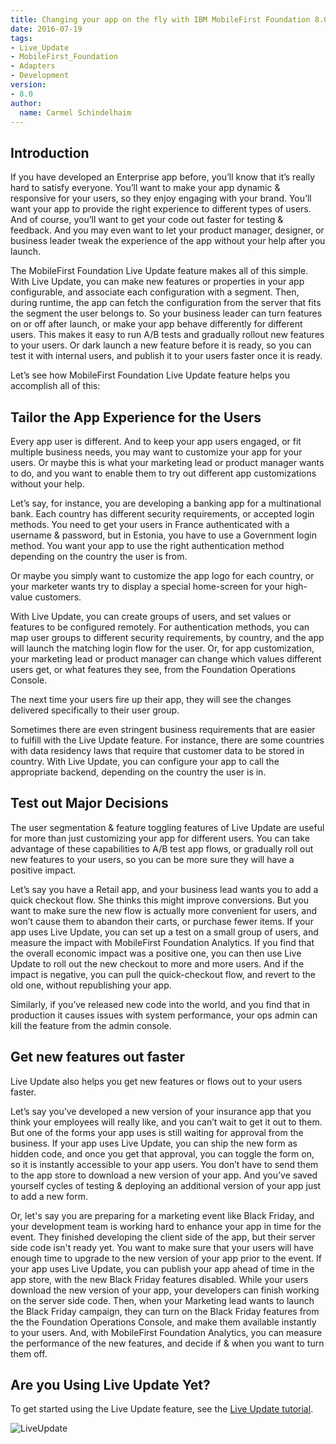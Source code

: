 ```yaml
---
title: Changing your app on the fly with IBM MobileFirst Foundation 8.0 Live Update
date: 2016-07-19
tags:
- Live_Update
- MobileFirst_Foundation
- Adapters
- Development
version:
- 8.0
author:
  name: Carmel Schindelhaim
---
```


## Introduction
If you have developed an Enterprise app before, you’ll know that it’s really hard to satisfy everyone. You’ll want to make your app dynamic & responsive for your users, so they enjoy engaging with your brand. You’ll want your app to provide the right experience to different types of users. And of course, you’ll want to get your code out faster for testing & feedback. And you may even want to let your product manager, designer, or business leader tweak the experience of the app without your help after you launch.

The MobileFirst Foundation Live Update feature makes all of this simple. With Live Update, you can make new features or properties in your app configurable, and associate each configuration with a segment. Then, during runtime, the app can fetch the configuration from the server that fits the segment the user belongs to. So your business leader can turn features on or off after launch, or make your app behave differently for different users. This makes it easy to run A/B tests and gradually rollout new features to your users. Or dark launch a new feature before it is ready, so you can test it with internal users, and publish it to your users faster once it is ready.

Let’s see how MobileFirst Foundation Live Update feature helps you accomplish all of this:

## Tailor the App Experience for the Users   

Every app user is different. And to keep your app users engaged, or fit multiple business needs, you may want to customize your app for your users. Or maybe this is what your marketing lead or product manager wants to do, and you want to enable them to try out different app customizations without your help.

Let’s say, for instance, you are developing a banking app for a multinational bank. Each country has different security requirements, or accepted login methods. You need to get your users in France authenticated with a username & password, but in Estonia, you have to use a Government login method.  You want your app to use the right authentication method depending on the country the user is from.

Or maybe you simply want to customize the app logo for each country, or your marketer wants try to display a special home-screen for your high-value customers.

With Live Update, you can create groups of users, and set values or features to be configured remotely.  For authentication methods, you can map user groups to different security requirements, by country, and the app will launch the matching login flow for the user.  Or, for app customization, your marketing lead or product manager can change which values different users get, or what features they see, from the Foundation Operations Console.

The next time your users fire up their app, they will see the changes delivered specifically to their user group.

Sometimes there are even stringent business requirements that are easier to fulfill with the Live Update feature. For instance, there are some countries with data residency laws that require that customer data to be stored in country. With Live Update, you can configure your app to call the appropriate backend, depending on the country the user is in.

## Test out Major Decisions   

The user segmentation & feature toggling features of Live Update are useful for more than just customizing your app for different users. You can take advantage of these capabilities to A/B test app flows, or gradually roll out new features to your users, so you can be more sure they will have a positive impact.

Let’s say you have a Retail app, and your business lead wants you to add a quick checkout flow. She thinks this might improve conversions. But you want to make sure the new flow is actually more convenient for users, and won’t cause them to abandon their carts, or purchase fewer items. If your app uses Live Update, you can set up a test on a small group of users, and measure the impact with MobileFirst Foundation Analytics. If you find that the overall economic impact was a positive one, you can then use Live Update to roll out the new checkout to more and more users. And if the impact is negative, you can pull the quick-checkout flow, and revert to the old one, without republishing your app.

Similarly, if you’ve released new code into the world, and you find that in production it causes issues with system performance, your ops admin can kill the feature from the admin console.

## Get new features out faster

Live Update also helps you get new features or flows out to your users faster.

Let’s say you’ve developed a new version of your insurance app that you think your employees will really like, and you can’t wait to get it out to them. But one of the forms your app uses is still waiting for approval from the business. If your app uses Live Update, you can ship the new form as hidden code, and once you get that approval, you can toggle the form on, so it is instantly accessible to your app users. You don’t have to send them to the app store to download a new version of your app. And you’ve saved yourself cycles of testing & deploying an additional version of your app just to add a new form.

Or, let's say you are preparing for a marketing event like Black Friday, and your development team is working hard to enhance your app in time for the event. They finished developing the client side of the app, but their server side code isn't ready yet. You want to make sure that your users will have enough time to upgrade to the new version of your app prior to the event. If your app uses Live Update, you can publish your app ahead of time in the app store, with the new Black Friday features disabled. While your users download the new version of your app, your developers can finish working on the server side code. Then, when your Marketing lead wants to launch the Black Friday campaign, they can turn on the Black Friday features from the the Foundation Operations Console, and make them available instantly to your users. And, with MobileFirst Foundation Analytics, you can measure the performance of the new features, and decide if & when you want to turn them off.

## Are you Using Live Update Yet?

To get started using the Live Update feature, see the [Live Update tutorial]({{site.baseurl}}/tutorials/en/foundation/8.0/app-dev/live-update/).

![LiveUpdate]({{site.baseurl}}/assets/blog/2016-07-19-changing-your-app-on-the-fly-with-ibm-mobilefirst-foundation-8-0/LiveUpdate.png)
